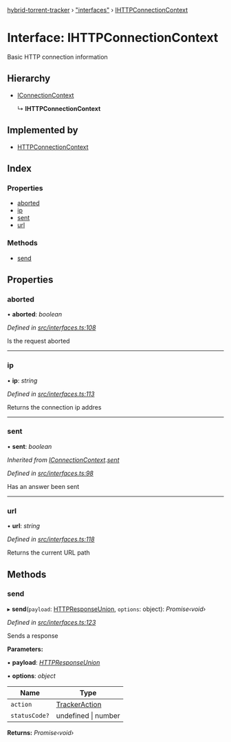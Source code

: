 [hybrid-torrent-tracker](../README.md) › ["interfaces"](../modules/_interfaces_.md) › [IHTTPConnectionContext](_interfaces_.ihttpconnectioncontext.md)

# Interface: IHTTPConnectionContext

Basic HTTP connection information

## Hierarchy

* [IConnectionContext](_interfaces_.iconnectioncontext.md)

  ↳ **IHTTPConnectionContext**

## Implemented by

* [HTTPConnectionContext](../classes/_contexts_connections_http_.httpconnectioncontext.md)

## Index

### Properties

* [aborted](_interfaces_.ihttpconnectioncontext.md#aborted)
* [ip](_interfaces_.ihttpconnectioncontext.md#ip)
* [sent](_interfaces_.ihttpconnectioncontext.md#sent)
* [url](_interfaces_.ihttpconnectioncontext.md#url)

### Methods

* [send](_interfaces_.ihttpconnectioncontext.md#send)

## Properties

###  aborted

• **aborted**: *boolean*

*Defined in [src/interfaces.ts:108](https://github.com/negezor/hybrid-torrent-tracker/blob/c8824be/src/interfaces.ts#L108)*

Is the request aborted

___

###  ip

• **ip**: *string*

*Defined in [src/interfaces.ts:113](https://github.com/negezor/hybrid-torrent-tracker/blob/c8824be/src/interfaces.ts#L113)*

Returns the connection ip addres

___

###  sent

• **sent**: *boolean*

*Inherited from [IConnectionContext](_interfaces_.iconnectioncontext.md).[sent](_interfaces_.iconnectioncontext.md#sent)*

*Defined in [src/interfaces.ts:98](https://github.com/negezor/hybrid-torrent-tracker/blob/c8824be/src/interfaces.ts#L98)*

Has an answer been sent

___

###  url

• **url**: *string*

*Defined in [src/interfaces.ts:118](https://github.com/negezor/hybrid-torrent-tracker/blob/c8824be/src/interfaces.ts#L118)*

Returns the current URL path

## Methods

###  send

▸ **send**(`payload`: [HTTPResponseUnion](../modules/_interfaces_.md#httpresponseunion), `options`: object): *Promise‹void›*

*Defined in [src/interfaces.ts:123](https://github.com/negezor/hybrid-torrent-tracker/blob/c8824be/src/interfaces.ts#L123)*

Sends a response

**Parameters:**

▪ **payload**: *[HTTPResponseUnion](../modules/_interfaces_.md#httpresponseunion)*

▪ **options**: *object*

Name | Type |
------ | ------ |
`action` | [TrackerAction](../enums/_constants_.trackeraction.md) |
`statusCode?` | undefined &#124; number |

**Returns:** *Promise‹void›*
